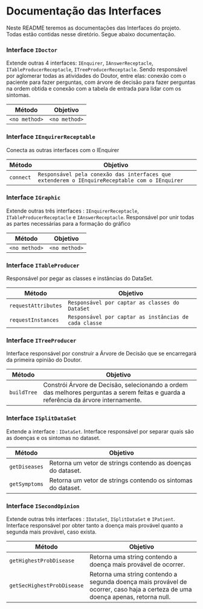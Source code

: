# Documentação das Interfaces
Neste README teremos as documentações das Interfaces do projeto. Todas estão contidas nesse diretório. Segue abaixo documentação.

### Interface `IDoctor`
Extende outras 4 interfaces: `IEnquirer`, `IAnswerReceptacle`, `ITableProducerReceptacle`, `ITreeProducerReceptacle`. Sendo responsável por aglomerar todas as atividades do Doutor, entre elas: conexão com o paciente para fazer perguntas, com árvore de decisão para fazer perguntas na ordem obtida e conexão com a tabela de entrada para lidar com os sintomas.

Método | Objetivo
------ | --------
`<no method>` | `<no method>`

### Interface `IEnquirerReceptable`
Conecta as outras interfaces com o IEnquirer 

Método | Objetivo
------ | --------
`connect` | `Responsável pela conexão das interfaces que extenderem o IEnquireReceptable com o IEnquirer`

### Interface `IGraphic`
Extende outras três interfaces : `IEnquirerReceptacle`, `ITableProducerReceptacle` e `IAnswerReceptacle`. Responsável por unir
todas as partes necessárias para a formação do gráfico 

Método | Objetivo
------ | --------
`<no method>` | `<no method>`


### Interface `ITableProducer`
Responsável por pegar as classes e instâncias do DataSet.

Método | Objetivo
------ | --------
`requestAttributes` | `Responsável por captar as classes do DataSet`
`requestInstances` | `Responsável por captar as instâncias de cada classe`


### Interface `ITreeProducer`
Interface responsável por construir a Árvore de Decisão que se encarregará da primeira opinião do Doutor.

Método | Objetivo
------ | --------
`buildTree` | Constrói Árvore de Decisão, selecionando a ordem das melhores perguntas a serem feitas e guarda a referência da árvore internamente.

### Interface `ISplitDataSet`
Extende a interface : `IDataSet`. Interface responsável por separar quais são as doenças e os sintomas no dataset.

Método | Objetivo
------ | --------
`getDiseases` | Retorna um vetor de strings contendo as doenças do dataset.
`getSymptoms` | Retorna um vetor de strings contendo os sintomas do dataset.

### Interface `ISecondOpinion`
Extende outras três interfaces : `IDataSet`, `ISplitDataSet` e `IPatient`. Interface responsável por obter tanto a doença mais provável quanto a segunda mais provável, caso exista.

Método | Objetivo
------ | --------
`getHighestProbDisease` | Retorna uma string contendo a doença mais provável de ocorrer.
`getSecHighestProbDisease` | Retorna uma string contendo a segunda doença mais provável de ocorrer, caso haja a certeza de uma doença apenas, retorna null.
